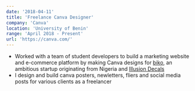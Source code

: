 ```yaml
---
date: '2018-04-11'
title: 'Freelance Canva Designer'
company: 'Canva'
location: 'University of Benin'
range: 'April 2018 - Present'
url: 'https://canva.com/'
---
```


- Worked with a team of student developers to build a marketing website and e-commerce platform by making Canva designs for [biko](https://biko.ng), an ambitious startup originating from Nigeria and [Illusion Decals](https://instagram.com/illusiondecals/)
- I design and build canva posters, newletters, fliers and social media posts for various clients as a freelancer
